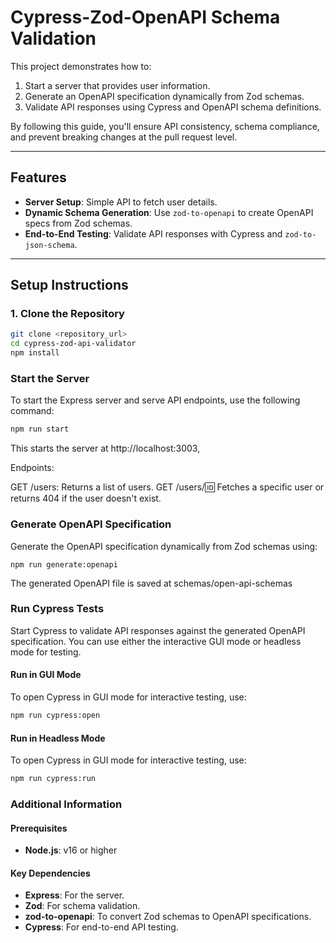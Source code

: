 # **Cypress-Zod-OpenAPI Schema Validation**

This project demonstrates how to:  
1. Start a server that provides user information.  
2. Generate an OpenAPI specification dynamically from Zod schemas.  
3. Validate API responses using Cypress and OpenAPI schema definitions.  

By following this guide, you'll ensure API consistency, schema compliance, and prevent breaking changes at the pull request level.

---

## **Features**
- **Server Setup**: Simple API to fetch user details.  
- **Dynamic Schema Generation**: Use `zod-to-openapi` to create OpenAPI specs from Zod schemas.  
- **End-to-End Testing**: Validate API responses with Cypress and `zod-to-json-schema`.  

---

## **Setup Instructions**

### **1. Clone the Repository**
```bash
git clone <repository_url>
cd cypress-zod-api-validator
npm install
```

### **Start the Server**

To start the Express server and serve API endpoints, use the following command:  
```bash
npm run start

```
This starts the server at http://localhost:3003,

Endpoints:

GET /users: Returns a list of users.
GET /users/:id: Fetches a specific user or returns 404 if the user doesn't exist.

### Generate OpenAPI Specification
Generate the OpenAPI specification dynamically from Zod schemas using:
```
npm run generate:openapi
```
The generated OpenAPI file is saved at schemas/open-api-schemas

### **Run Cypress Tests**

Start Cypress to validate API responses against the generated OpenAPI specification. You can use either the interactive GUI mode or headless mode for testing.

#### **Run in GUI Mode**
To open Cypress in GUI mode for interactive testing, use:
```bash
npm run cypress:open
```
#### **Run in Headless Mode**
To open Cypress in GUI mode for interactive testing, use:
```bash
npm run cypress:run

```
### **Additional Information**

#### **Prerequisites**
- **Node.js**: v16 or higher  

#### **Key Dependencies**
- **Express**: For the server.  
- **Zod**: For schema validation.  
- **zod-to-openapi**: To convert Zod schemas to OpenAPI specifications.  
- **Cypress**: For end-to-end API testing.  
